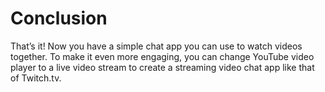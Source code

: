 # Conclusion

That’s it! Now you have a simple chat app you can use to watch videos together. To make it even more engaging, you can change YouTube video player to a live video stream to create a streaming video chat app like that of Twitch.tv.

